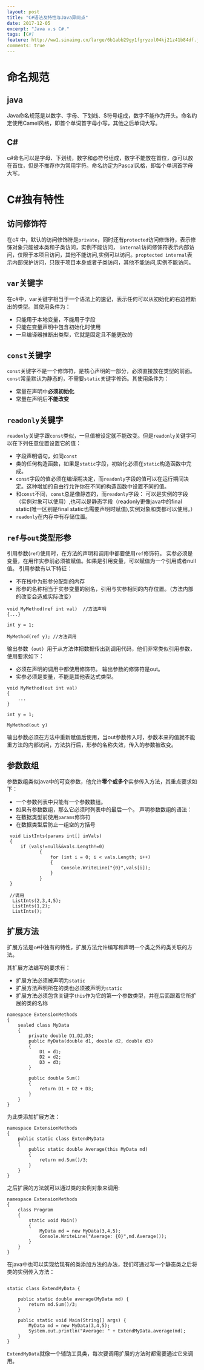```yaml
---
layout: post
title: "C#语法及特性与Java异同点"
date: 2017-12-05
excerpt: "Java v.s C#."
tags: [C#]
feature: http://ww1.sinaimg.cn/large/6b1abb29gy1fgryzol04kj21z41b84df.jpg
comments: true
---
```

# 命名规范
## java
Java命名规范是以数字、字母、下划线、$符号组成，数字不能作为开头。命名约定使用Camel风格，即首个单词首字母小写，其他之后单词大写。
## C\#
c\#命名可以是字母、下划线，数字和@符号组成，数字不能放在首位，@可以放在首位，但是不推荐作为常用字符。命名约定为Pascal风格，即每个单词首字母大写。
# C\#独有特性
## 访问修饰符
在c\# 中，默认的访问修饰符是`private`，同时还有`protected`访问修饰符，表示修饰对象只能被本类和子类访问，实例不能访问， `internal`访问修饰符表示内部访问，仅限于本项目访问，其他不能访问,实例可以访问。`proptected internal`表示内部保护访问，只限于项目本身或者子类访问，其他不能访问,实例不能访问。
## `var`关键字
在c\#中，var关键字相当于一个语法上的速记，表示任何可以从初始化的右边推断出的类型。其使用条件为：
* 只能用于本地变量，不能用于字段
* 只能在变量声明中包含初始化时使用
* 一旦编译器推断出类型，它就是固定且不能更改的
## `const`关键字
`const`关键字不是一个修饰符，是核心声明的一部分，必须直接放在类型的前面。`const`常量默认为静态的，不需要`static`关键字修饰。其使用条件为：
* 常量在声明中**必须初始化**
* 常量在声明后**不能改变**
## `readonly`关键字
`readonly`关键字跟`const`类似，一旦值被设定就不能改变。但是`readonly`关键字可以在下列任意位置设置它的值：
* 字段声明语句，如同`const`
* 类的任何构造函数，如果是`static`字段，初始化必须在`static`构造函数中完成。
* `const`字段的值必须在编译期决定，而`readonly`字段的值可以在运行期间决定。这种增加的自由行允许你在不同的构造函数中设置不同的值。
* 和`const`不同，`const`总是像静态的，而`readonly`字段： 可以是实例的字段（实例对象可以使用）,也可以是静态字段（readonly更像java中的final static(唯一区别是final static也需要声明时赋值),实例对象和类都可以使用。）
* `readonly`在内存中有存储位置。

## `ref`与`out`类型形参
引用参数(`ref`)使用时，在方法的声明和调用中都要使用`ref`修饰符。
实参必须是变量，在用作实参前必须被赋值。如果是引用变量，可以赋值为一个引用或者null值。
引用参数有以下特征：
* 不在栈中为形参分配新的内存
* 形参的名称相当于实参变量的别名，引用与实参相同的内存位置。（方法内部的改变会造成实际改变）

```
void MyMethod(ref int val)  //方法声明
{...}

int y = 1;

MyMethod(ref y); //方法调用
```

输出参数（`out`）用于从方法体把数据传出到调用代码，他们非常类似引用参数，使用要求如下：
* 必须在声明的调用中都使用修饰符。 输出参数的修饰符是out。
* 实参必须是变量，不能是其他表达式类型。

```
void MyMethod(out int val)
{
    ...
}

int y = 1;

MyMethod(out y)
```

输出参数必须在方法中重新赋值后使用，当out参数传入时，参数本来的值就不能重方法的内部访问，方法执行后，形参的名称失效，传入的参数被改变。
## 参数数组
参数数组类似java中的可变参数，他允许**零个或多个**实参传入方法，其重点要求如下：
* 一个参数列表中只能有一个参数数组。
* 如果有参数数组，那么它必须时列表中的最后一个。
声明参数数组的语法：
* 在数据类型前使用`params`修饰符
* 在数据类型后防止一组空的方括号

```
 void ListInts(params int[] inVals)
 {
     if (vals!=null&&vals.Length!=0)
            {
                for (int i = 0; i < vals.Length; i++)
                {
                    Console.WriteLine("{0}",vals[i]);
                }
            }
 }

 //调用
  ListInts(2,3,4,5);
  ListInts(1,2);
  ListInts();
```

## 扩展方法
扩展方法是`c#`中独有的特性，扩展方法允许编写和声明一个类之外的类关联的方法。

其扩展方法编写的要求有：
* 扩展方法必须被声明为`static`
* 扩展方法声明所在的类也必须被声明为`static`
* 扩展方法必须包含关键字`this`作为它的第一个参数类型，并在后面跟着它所扩展的类的名称

```
namespace ExtensionMethods
{
    sealed class MyData 
    {
        private double D1,D2,D3;
        public MyData(double d1, double d2, double d3)
        {
            D1 = d1;
            D2 = d2;
            D3 = d3;
        }

        public double Sum() 
        {
            return D1 + D2 + D3;
        }
    }
}
```

为此类添加扩展方法：

```
namespace ExtensionMethods 
{
    public static class ExtendMyData
    {
        public static double Average(this MyData md)
        {
            return md.Sum()/3;
        }
    }
}
```

之后扩展的方法就可以通过类的实例对象来调用:

```
namespace ExtensionMethods 
{
    class Program
    {
        static void Main() 
        {
            MyData md = new MyData(3,4,5);
            Console.WriteLine("Average: {0}",md.Average());
        }
    }
}
```

在java中也可以实现给现有的类添加方法的办法，我们可通过写一个静态类之后将类的实例传入方法：

```

static class ExtendMyData {

    public static double average(MyData md) {
        return md.Sum()/3;
    }

    public static void Main(String[] args) {
        MyData md = new MyData(3,4,5);
        System.out.println("Average: " + ExtendMyData.average(md);
    }
}
```

`ExtendMyData`就像一个辅助工具类，每次要调用扩展的方法时都需要通过它来调用。
